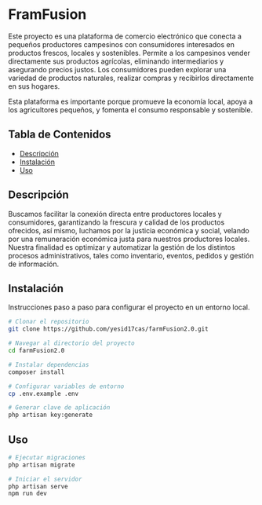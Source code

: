 <h1>FramFusion </h1>

Este proyecto es una plataforma de comercio electrónico que conecta a pequeños productores campesinos con consumidores interesados en productos frescos, locales y sostenibles. Permite a los campesinos vender directamente sus productos agrícolas, eliminando intermediarios y asegurando precios justos. Los consumidores pueden explorar una variedad de productos naturales, realizar compras y recibirlos directamente en sus hogares.

Esta plataforma es importante porque promueve la economía local, apoya a los agricultores pequeños, y fomenta el consumo responsable y sostenible.

## Tabla de Contenidos
- [Descripción](#descripción)
- [Instalación](#instalación)
- [Uso](#uso)

## Descripción
Buscamos facilitar la conexión directa entre productores locales y consumidores, garantizando la frescura y calidad de los productos ofrecidos, así mismo, luchamos por la justicia económica y social, velando por una remuneración económica justa para nuestros productores locales.
Nuestra finalidad es optimizar y automatizar la gestión de los distintos procesos administrativos, tales como inventario, eventos, pedidos y gestión de información.

## Instalación
Instrucciones paso a paso para configurar el proyecto en un entorno local.

```bash
# Clonar el repositorio
git clone https://github.com/yesid17cas/farmFusion2.0.git

# Navegar al directorio del proyecto
cd farmFusion2.0

# Instalar dependencias
composer install

# Configurar variables de entorno
cp .env.example .env

# Generar clave de aplicación
php artisan key:generate
```
## Uso
```bash
# Ejecutar migraciones
php artisan migrate

# Iniciar el servidor
php artisan serve
npm run dev
